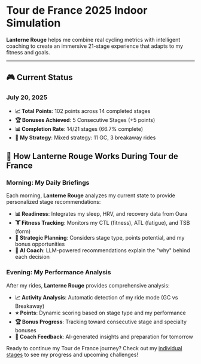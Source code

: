 # Tour de France 2025 Indoor Simulation

**Lanterne Rouge** helps me combine real cycling metrics with intelligent coaching to create an immersive 21-stage experience that adapts to my fitness and goals.

---
## 🎮 Current Status

### July 20, 2025
- **📈 Total Points**: 102 points across 14 completed stages
- **🏆 Bonuses Achieved**: 5 Consecutive Stages (+5 points)
- **📊 Completion Rate**: 14/21 stages (66.7% complete)
- **💪 My Strategy**: Mixed strategy: 11 GC, 3 breakaway rides

## 🎯 How Lanterne Rouge Works During Tour de France

### Morning: My Daily Briefings
Each morning, **Lanterne Rouge** analyzes my current state to provide personalized stage recommendations:

- **📊 Readiness**: Integrates my sleep, HRV, and recovery data from Oura
- **🏋️ Fitness Tracking**: Monitors my CTL (fitness), ATL (fatigue), and TSB (form)
- **🎯 Strategic Planning**: Considers stage type, points potential, and my bonus opportunities
- **🤖 AI Coach**: LLM-powered recommendations explain the "why" behind each decision

### Evening: My Performance Analysis
After my rides, **Lanterne Rouge** provides comprehensive analysis:

- **📈 Activity Analysis**: Automatic detection of my ride mode (GC vs Breakaway)
- **⭐ Points**: Dynamic scoring based on stage type and my performance
- **🏆 Bonus Progress**: Tracking toward consecutive stage and specialty bonuses
- **💬 Coach Feedback**: AI-generated insights and preparation for tomorrow


Ready to continue my Tour de France journey? Check out my [individual stages](stages/index.md) to see my progress and upcoming challenges!
